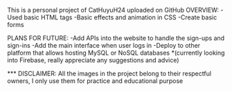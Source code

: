 This is a personal project of CatHuyuH24 uploaded on GitHub
OVERVIEW:
-Used basic HTML tags
-Basic effects and animation in CSS
-Create basic forms

PLANS FOR FUTURE:
-Add APIs into the website to handle the sign-ups and sign-ins
-Add the main interface when user logs in
-Deploy to other platform that allows hosting MySQL or NoSQL databases 
*(currently looking into Firebase, really appreciate any suggestions and advice)

*** DISCLAIMER: All the images in the project belong to their respectful owners, I only use them for practice and educational purpose
